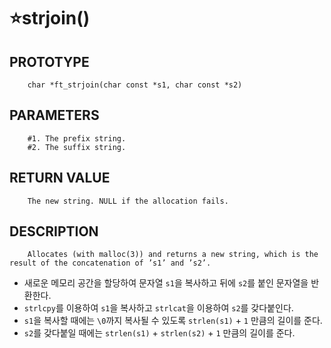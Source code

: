 ⭐strjoin()
============

PROTOTYPE
----------
        char *ft_strjoin(char const *s1, char const *s2)
        
PARAMETERS
----------
        #1. The prefix string.
        #2. The suffix string.
        
RETURN VALUE
-----------
        The new string. NULL if the allocation fails.

DESCRIPTION
-----------
        Allocates (with malloc(3)) and returns a new string, which is the result of the concatenation of ’s1’ and ’s2’.

* 새로운 메모리 공간을 할당하여 문자열 `s1`을 복사하고 뒤에 `s2`를 붙인 문자열을 반환한다.
* `strlcpy`를 이용하여 `s1`을 복사하고 `strlcat`을 이용하여 `s2`를 갖다붙인다.
* `s1`을 복사할 때에는 `\0`까지 복사될 수 있도록 `strlen(s1)` + `1` 만큼의 길이를 준다.
* `s2`를 갖다붙일 때에는 `strlen(s1)` + `strlen(s2)` + `1` 만큼의 길이를 준다.
</br>
</br>
</br>
</br>
</br>
